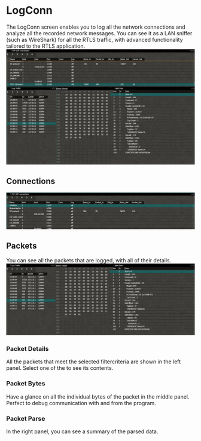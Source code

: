 # LogConn
The LogConn screen enables you to log all the network connections and analyze all the recorded network messages.
You can see it as a LAN sniffer (such as WireShark) for all the RTLS traffic, with advanced functionality tailored to the RTLS application.
![logconn](./img/cxRTLS/logconn.png)


## Connections
![logconn_connections](./img/cxRTLS/logconn_connections.png)

## Packets
You can see all the packets that are logged, with all of their details.
![logconn_details](./img/cxRTLS/logconn_details.png)
### Packet Details
All the packets that meet the selected filtercriteria are shown in the left panel. Select one of the to see its contents.
### Packet Bytes
Have a glance on all the individual bytes of the packet in the middle panel. Perfect to debug communication with and from the program.
### Packet Parse
In the right panel, you can see a summary of the parsed data.
